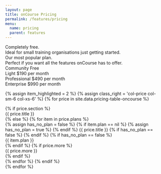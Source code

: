 ```yaml
---
layout: page
title: onCourse Pricing
permalink: /features/pricing
menu:
  name: pricing
  parent: features
---
```


<div class="pricing-container">
  <div class="row-item row-simple-text">
    <div class="col-price col-sm-6 col-xs-6 col-item-1">
      Completely free.
    </div>
    <div class="col-price col-sm-6 col-xs-6 col-item-2">
      Ideal for small training organisations just getting started.
    </div>
    <div class="col-price col-sm-6 col-xs-6 col-item-3">
      Our most popular plan.
    </div>
    <div class="col-price col-sm-6 col-xs-6 col-item-4">
      Perfect if you want all the features onCourse has to offer.
    </div>
  </div>

  <div class="row-item row-price-block">
    <div class="col-price col-sm-6 col-xs-6 col-item-1">
      <span class="col-label">Community</span>
      <span class="col-rate">Free</span>
      <span class="col-text">&nbsp;</span>
    </div>
    <div class="col-price col-sm-6 col-xs-6 col-item-2 item-highlight">
      <span class="col-label">Light</span>
      <span class="col-rate">$190</span>
      <span class="col-text">per month</span>
    </div>
    <div class="col-price col-sm-6 col-xs-6 col-item-3">
      <span class="col-label">Professional</span>
      <span class="col-rate">$490</span>
      <span class="col-text">per month</span>
    </div>
    <div class="col-price col-sm-6 col-xs-6 col-item-4">
      <span class="col-label">Enterprise</span>
      <span class="col-rate">$990</span>
      <span class="col-text">per month</span>
    </div>
  </div>

{% assign item_highlighted = 2 %}
{% assign class_right = 'col-price col-sm-6 col-xs-6' %}
{% for price in site.data.pricing-table-oncourse %}
  <div class="row-item row-details row-item-{{ forloop.index }}">
    {% if price.section %}
      <div class="{{ class_right }} col-item-{{ forloop.index }} highlight">{{ price.title }}</div>
    {% else %}
      {% for item in price.plans %}
        <div class="{{ class_right }} col-item-{{ forloop.index }}{% if item_highlighted == forloop.index %} item-highlight{% endif %}">
          {% assign has_no_plan = false %}
          {% if item.plan == nil %}
            {% assign has_no_plan = true %}
          {% endif %}
          <span class="col-desc{% if has_no_plan == true %} has-no-plan{% endif %}">
            {{ price.title }}
            {% if has_no_plan == false %}
              <i class="app-icon icon-arrow-bottom"></i>
            {% endif %}
          </span>
          {% if has_no_plan == false %}
            <div class="plan-details">
              {{ item.plan }}
            </div>
          {% endif %}
          {% if price.more %}
            <div class="hide item-more-details">{{ price.more }}</div>
          {% endif %}
        </div>
      {% endfor %}
    {% endif %}
  </div>
{% endfor %}

</div>